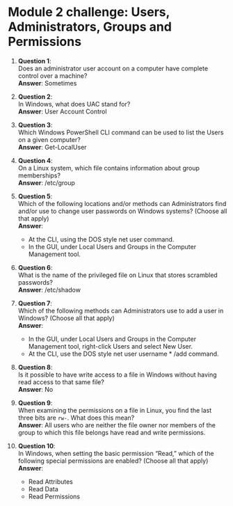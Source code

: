 # Module 2 challenge: Users, Administrators, Groups and Permissions

1. **Question 1**:  
   Does an administrator user account on a computer have complete control over a machine?  
   **Answer**: Sometimes  

2. **Question 2**:  
   In Windows, what does UAC stand for?  
   **Answer**: User Account Control  

3. **Question 3**:  
   Which Windows PowerShell CLI command can be used to list the Users on a given computer?  
   **Answer**: Get-LocalUser  

4. **Question 4**:  
   On a Linux system, which file contains information about group memberships?  
   **Answer**: /etc/group  

5. **Question 5**:  
   Which of the following locations and/or methods can Administrators find and/or use to change user passwords on Windows systems? (Choose all that apply)  
   **Answer**:  
   - At the CLI, using the DOS style net user command.  
   - In the GUI, under Local Users and Groups in the Computer Management tool.  

6. **Question 6**:  
   What is the name of the privileged file on Linux that stores scrambled passwords?  
   **Answer**: /etc/shadow  

7. **Question 7**:  
   Which of the following methods can Administrators use to add a user in Windows? (Choose all that apply)  
   **Answer**:  
   - In the GUI, under Local Users and Groups in the Computer Management tool, right-click Users and select New User.  
   - At the CLI, use the DOS style net user username * /add command.  

8. **Question 8**:  
   Is it possible to have write access to a file in Windows without having read access to that same file?  
   **Answer**: No  

9. **Question 9**:  
   When examining the permissions on a file in Linux, you find the last three bits are `rw-`. What does this mean?  
   **Answer**: All users who are neither the file owner nor members of the group to which this file belongs have read and write permissions.  

10. **Question 10**:  
    In Windows, when setting the basic permission “Read,” which of the following special permissions are enabled? (Choose all that apply)  
    **Answer**:  
    - Read Attributes  
    - Read Data  
    - Read Permissions  
